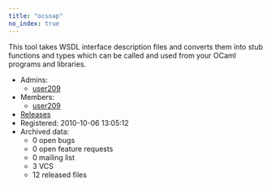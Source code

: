 ```yaml
---
title: "ocsoap"
no_index: true
---
```


This tool takes WSDL interface description files and converts them into stub functions and types which can be called and used from your OCaml programs and libraries.


* Admins:
  * [user209](/users/user209)
* Members:
  * [user209](/users/user209)
* [Releases](https://download.ocamlcore.org/ocsoap)
* Registered: 2010-10-06 13:05:12
* Archived data:
  * 0 open bugs
  * 0 open feature requests
  * 0 mailing list
  * 3 VCS
  * 12 released files
